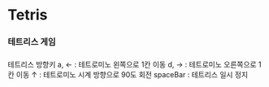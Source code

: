 # Tetris

### 테트리스 게임

#####
테트리스 방향키
a, ← : 테트로미노 왼쪽으로 1칸 이동
d, → : 테트로미노 오른쪽으로 1칸 이동
↑ : 테트로미노 시계 방향으로 90도 회전
spaceBar : 테트리스 일시 정지 
#####
